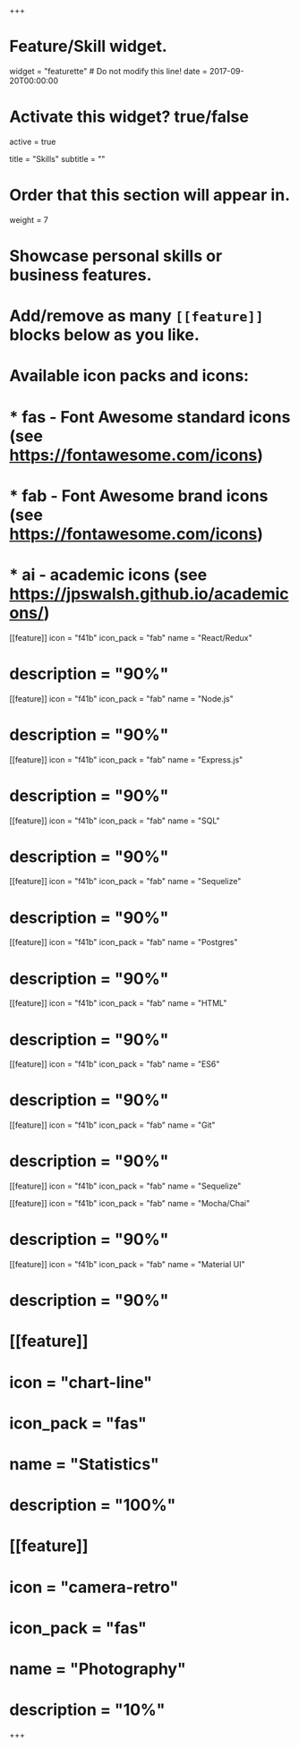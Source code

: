 +++
# Feature/Skill widget.
widget = "featurette"  # Do not modify this line!
date = 2017-09-20T00:00:00

# Activate this widget? true/false
active = true

title = "Skills"
subtitle = ""

# Order that this section will appear in.
weight = 7

# Showcase personal skills or business features.
#
# Add/remove as many `[[feature]]` blocks below as you like.
#
# Available icon packs and icons:
# * fas - Font Awesome standard icons (see https://fontawesome.com/icons)
# * fab - Font Awesome brand icons (see https://fontawesome.com/icons)
# * ai - academic icons (see https://jpswalsh.github.io/academicons/)

[[feature]]
  icon = "f41b"
  icon_pack = "fab"
  name = "React/Redux"
  # description = "90%"

  [[feature]]
  icon = "f41b"
  icon_pack = "fab"
  name = "Node.js"
  # description = "90%"

  [[feature]]
  icon = "f41b"
  icon_pack = "fab"
  name = "Express.js"
  # description = "90%"

 [[feature]]
  icon = "f41b"
  icon_pack = "fab"
  name = "SQL"
  # description = "90%"

  [[feature]]
  icon = "f41b"
  icon_pack = "fab"
  name = "Sequelize"
  # description = "90%"

  [[feature]]
  icon = "f41b"
  icon_pack = "fab"
  name = "Postgres"
  # description = "90%"

  [[feature]]
  icon = "f41b"
  icon_pack = "fab"
  name = "HTML"
  # description = "90%"

  [[feature]]
  icon = "f41b"
  icon_pack = "fab"
  name = "ES6"
  # description = "90%"

  [[feature]]
  icon = "f41b"
  icon_pack = "fab"
  name = "Git"
  # description = "90%"

  [[feature]]
  icon = "f41b"
  icon_pack = "fab"
  name = "Sequelize"

  [[feature]]
  icon = "f41b"
  icon_pack = "fab"
  name = "Mocha/Chai"
  # description = "90%"

  [[feature]]
  icon = "f41b"
  icon_pack = "fab"
  name = "Material UI"
  # description = "90%"

# [[feature]]
  # icon = "chart-line"
  # icon_pack = "fas"
  # name = "Statistics"
  # description = "100%"

# [[feature]]
  # icon = "camera-retro"
  # icon_pack = "fas"
  # name = "Photography"
  # description = "10%"

+++
